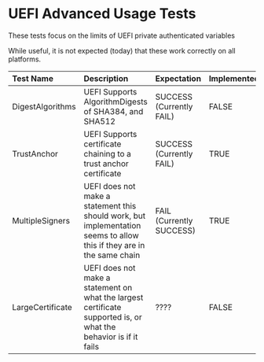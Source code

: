 # UEFI Advanced Usage Tests

These tests focus on the limits of UEFI private authenticated variables

While useful, it is not expected (today) that these work correctly on all platforms.

|  Test Name        | Description                                                                                                           | Expectation                 | Implemented |
|:------------------|:----------------------------------------------------------------------------------------------------------------------|:----------------------------|-------------|
| DigestAlgorithms  | UEFI Supports AlgorithmDigests of SHA384, and SHA512                                                                  | SUCCESS (Currently FAIL)    | FALSE       |
| TrustAnchor       | UEFI Supports certificate chaining to a trust anchor certificate                                                      | SUCCESS (Currently FAIL)    | TRUE        |
| MultipleSigners   | UEFI does not make a statement this should work, but implementation seems to allow this if they are in the same chain | FAIL (Currently SUCCESS)    | TRUE        |
| LargeCertificate  | UEFI does not make a statement on what the largest certificate supported is, or what the behavior is if it fails      | ????                        | FALSE       |